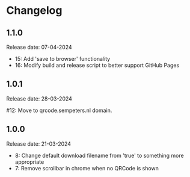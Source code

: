 # Changelog

## 1.1.0
Release date: 07-04-2024

- 15: Add 'save to browser' functionality
- 16: Modify build and release script to better support GitHub Pages

## 1.0.1
Release date: 28-03-2024

#12: Move to qrcode.sempeters.nl domain.

## 1.0.0
Release date: 21-03-2024

- 8: Change default download filename from 'true' to something more appropriate
- 7: Remove scrollbar in chrome when no QRCode is shown
